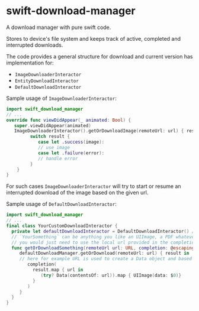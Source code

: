 # swift-download-manager

A download manager with pure swift code.

Stores to device's file system and keeps track of active, completed and interrupted downloads.

The code provides a general structure for download and current version has implementation for:
 - `ImageDownloaderInteractor`
 - `EntityDownloadInteractor`
 - `DefaultDownloadInteractor`


Sample usage of `ImageDownloaderInteractor`:

```swift
import swift_download_manager
// ...
override func viewDidAppear(_ animated: Bool) {
   super.viewDidAppear(animated)
   ImageDownloaderInteractor().getOrDownloadImage(remoteUrl: url) { result in
         switch result {
            case let .success(image):
            // use image
            case let .failure(error):
            // handle error
         }
    }
}
```
For such cases `ImageDownloaderInteractor` will try to start or resume an interrupted download of the image based on the given url.

Sample usage of `DefaultDownloadInteractor`:

```swift
import swift_download_manager
// ...
final class YourCustomDownloadInteractor {
  private let defaultDownloadInteractor = DefaultDownloadInteractor() // you should use protocols 😄 and dependency injection for testing
  // `YourSomething` can be anything you like an UIImage, a PDF whatever you need to download, etc
  // you would just need to use the local url provided in the completion of DefaultDownloadManager to cast/load 
  func getOrDownloadSomething(remoteUrl url: URL, completion: @escaping (Result<YourSomething>, DownloadError)) {
     defaultDownloadManager.getOrDownload(remoteUrl: url) { result in 
     // here for example URL is used to create a Data object and based on that get an UIImage
        completion(
          result.map { url in
             (try? Data(contentsOf: url)).map { UIImage(data: $0)}
          }
        )
     }
  }
}
```
